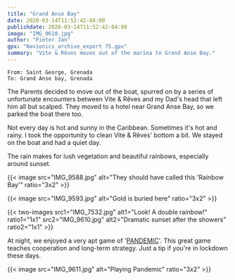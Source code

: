 ```yaml
---
title: "Grand Anse Bay"
date: 2020-03-14T11:52:42-04:00
publishdate: 2020-03-14T11:52:42-04:00
image: "IMG_9610.jpg"
author: "Pieter Jan"
gpx: "Navionics_archive_export 75.gpx"
summary: "Vite & Rêves moves out of the marina to Grand Anse Bay."
---
```


`From: Saint George, Grenada`<br/>
`To: Grand Anse bay, Grenada`

The Parents decided to move out of the boat, spurred on by a series of unfortunate encounters between Vite & Rêves and my Dad's head that left him all but scalped. They moved to a hotel near Grand Anse Bay, so we parked the boat there too.

Not every day is hot and sunny in the Caribbean. Sometimes it's hot and rainy. I took the opportunity to clean Vite & Rêves' bottom a bit. We stayed on the boat and had a quiet day.

The rain makes for lush vegetation and beautiful rainbows, especially around sunset.

{{< image src="IMG_9588.jpg" alt="They should have called this 'Rainbow Bay'" ratio="3x2" >}}

{{< image src="IMG_9593.jpg" alt="Gold is buried here" ratio="3x2" >}}

{{< two-images src1="IMG_7532.jpg" alt1="Look! A double rainbow!" ratio1="1x1" src2="IMG_9610.jpg" alt2="Dramatic sunset after the showers" ratio2="1x1" >}}

At night, we enjoyed a very apt game of '[PANDEMIC](https://boardgamegeek.com/boardgame/30549/pandemic)'. This great game teaches cooperation and long-term strategy. Just a tip if you're in lockdown these days.

{{< image src="IMG_9611.jpg" alt="Playing Pandemic" ratio="3x2" >}}
